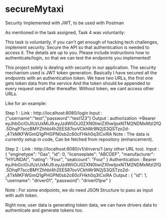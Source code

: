 # secureMytaxi
Security Implemented with JWT, to be used with Postman


As mentioned in the task assigned, Task 4 was voluntarily: 

This task is voluntarily, if you can't get enough of hacking tech challenges, implement security. Secure the API so that authentication is needed to access it. The details are up to you.
Please include instructions how to authenticate/login, so that we can test the endpoints you implemented!


This project solely is dealing with security in our application. The security mechanism used is JWT token generation.
Basically I have secured all the endpoints with an authentication token. We have two URLs, the first one gets token data from the service
And the token should be appended to every request send after thereafter. Without token, we cant access other URLs.


Like for an example:

Step 1 : 
Link : http://localhost:8080/login
Input : {"username":"test","password":"test123"}
Output : authorization →Bearer eyJhbGciOiJIUzUxMiJ9.eyJzdWIiOiJ0ZXN0IiwiZXhwIjoxNTM2NDMxMzI2fQ.5DhqP7sccBMYZhhbI4h2EES87ovVCkhWr9N2jS3QSTzo2d-_4TkMKFWGmQ1gPHGPN0sb2c60cFHkh0q3ICxiRA
Note : The data is currently setup in code, Can be fetched from repository (enhancement).


Step 2 : 
Link : http://localhost:8080/v1/drivers/1 (any other URL too).
Input : {
  "enginetype": "Gas",
  "id": 0,
  "licenseplate": "ABCDEF",
  "manufacturer": "HYUNDAI",
  "rating": "Four",
  "seatcount": "Four"
}
Authentication : Bearer eyJhbGciOiJIUzUxMiJ9.eyJzdWIiOiJ0ZXN0IiwiZXhwIjoxNTM2NDMxMzI2fQ.5DhqP7sccBMYZhhbI4h2EES87ovVCkhWr9N2jS3QSTzo2d-_4TkMKFWGmQ1gPHGPN0sb2c60cFHkh0q3ICxiRA
Output : {
    "id": 1,
    "username": "driver01",
    "password": "driver01pw"
}

Note : For some endpoints, we do need JSON Structure to pass as input with auth token.

Right now, user data is generating token data, we can have drivers data to authenticate and generate tokens too.
